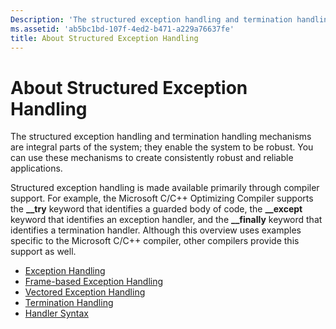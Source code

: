 ```yaml
---
Description: 'The structured exception handling and termination handling mechanisms are integral parts of the system; they enable the system to be robust. You can use these mechanisms to create consistently robust and reliable applications.'
ms.assetid: 'ab5bc1bd-107f-4ed2-b471-a229a76637fe'
title: About Structured Exception Handling
---
```


# About Structured Exception Handling

The structured exception handling and termination handling mechanisms are integral parts of the system; they enable the system to be robust. You can use these mechanisms to create consistently robust and reliable applications.

Structured exception handling is made available primarily through compiler support. For example, the Microsoft C/C++ Optimizing Compiler supports the **\_\_try** keyword that identifies a guarded body of code, the **\_\_except** keyword that identifies an exception handler, and the **\_\_finally** keyword that identifies a termination handler. Although this overview uses examples specific to the Microsoft C/C++ compiler, other compilers provide this support as well.

-   [Exception Handling](exception-handling.md)
-   [Frame-based Exception Handling](frame-based-exception-handling.md)
-   [Vectored Exception Handling](vectored-exception-handling.md)
-   [Termination Handling](termination-handling.md)
-   [Handler Syntax](handler-syntax.md)

 

 



